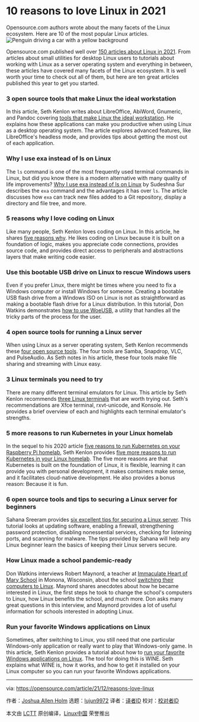 [#]: subject: "10 reasons to love Linux in 2021"
[#]: via: "https://opensource.com/article/21/12/reasons-love-linux"
[#]: author: "Joshua Allen Holm https://opensource.com/users/holmja"
[#]: collector: "lujun9972"
[#]: translator: "wxy"
[#]: reviewer: " "
[#]: publisher: " "
[#]: url: " "

10 reasons to love Linux in 2021
======
Opensource.com authors wrote about the many facets of the Linux
ecosystem. Here are 10 of the most popular Linux articles.
![Penguin driving a car with a yellow background][1]

Opensource.com published well over [150 articles about Linux in 2021][2]. From articles about small utilities for desktop Linux users to tutorials about working with Linux as a server operating system and everything in between, these articles have covered many facets of the Linux ecosystem. It is well worth your time to check out all of them, but here are ten great articles published this year to get you started.

### 3 open source tools that make Linux the ideal workstation

In this article, Seth Kenlon writes about LibreOffice, AbiWord, Gnumeric, and Pandoc covering [tools that make Linux the ideal workstation][3]. He explains how these applications can make you productive when using Linux as a desktop operating system. The article explores advanced features, like LibreOffice's headless mode, and provides tips about getting the most out of each application.

### Why I use exa instead of ls on Linux

The `ls` command is one of the most frequently used terminal commands in Linux, but did you know there is a modern alternative with many quality of life improvements? [Why I use exa instead of ls on Linux][4] by Sudeshna Sur describes the `exa` command and the advantages it has over `ls`. The article discusses how `exa` can track new files added to a Git repository, display a directory and file tree, and more.

### 5 reasons why I love coding on Linux

Like many people, Seth Kenlon loves coding on Linux. In this article, he shares [five reasons why][5]. He likes coding on Linux because it is built on a foundation of logic, makes you appreciate code connections, provides source code, and provides direct access to peripherals and abstractions layers that make writing code easier.

### Use this bootable USB drive on Linux to rescue Windows users

Even if you prefer Linux, there might be times where you need to fix a Windows computer or install Windows for someone. Creating a bootable USB flash drive from a Windows ISO on Linux is not as straightforward as making a bootable flash drive for a Linux distribution. In this tutorial, Don Watkins demonstrates [how to use WoeUSB][6], a utility that handles all the tricky parts of the process for the user.

### 4 open source tools for running a Linux server

When using Linux as a server operating system, Seth Kenlon recommends these [four open source tools][7]. The four tools are Samba, Snapdrop, VLC, and PulseAudio. As Seth notes in his article, these four tools make file sharing and streaming with Linux easy.

### 3 Linux terminals you need to try

There are many different terminal emulators for Linux. This article by Seth Kenlon recommends [three Linux terminals][8] that are worth trying out. Seth's recommendations are Xfce terminal, rxvt-unicode, and Konsole. He provides a brief overview of each and highlights each terminal emulator's strengths.

### 5 more reasons to run Kubernetes in your Linux homelab

In the sequel to his 2020 article [five reasons to run Kubernetes on your Raspberry Pi homelab][9], Seth Kenlon provides [five more reasons to run Kubernetes in your Linux homelab][10]. The five more reasons are that Kubernetes is built on the foundation of Linux, it is flexible, learning it can provide you with personal development, it makes containers make sense, and it facilitates cloud-native development. He also provides a bonus reason: Because it is fun.

### 6 open source tools and tips to securing a Linux server for beginners

Sahana Sreeram provides [six excellent tips for securing a Linux server][11]. This tutorial looks at updating software, enabling a firewall, strengthening password protection, disabling nonessential services, checking for listening ports, and scanning for malware. The tips provided by Sahana will help any Linux beginner learn the basics of keeping their Linux servers secure.

### How Linux made a school pandemic-ready

Don Watkins interviews Robert Maynord, a teacher at [Immaculate Heart of Mary School][12] in Monona, Wisconsin, about the school [switching their computers to Linux][13]. Maynord shares anecdotes about how he became interested in Linux, the first steps he took to change the school's computers to Linux, how Linux benefits the school, and much more. Don asks many great questions in this interview, and Maynord provides a lot of useful information for schools interested in adopting Linux.

### Run your favorite Windows applications on Linux

Sometimes, after switching to Linux, you still need that one particular Windows-only application or really want to play that Windows-only game. In this article, Seth Kenlon provides a tutorial about how to [run your favorite Windows applications on Linux][14]. The tool for doing this is WINE. Seth explains what WINE is, how it works, and how to get it installed on your Linux computer so you can run your favorite Windows applications.

--------------------------------------------------------------------------------

via: https://opensource.com/article/21/12/reasons-love-linux

作者：[Joshua Allen Holm][a]
选题：[lujun9972][b]
译者：[译者ID](https://github.com/译者ID)
校对：[校对者ID](https://github.com/校对者ID)

本文由 [LCTT](https://github.com/LCTT/TranslateProject) 原创编译，[Linux中国](https://linux.cn/) 荣誉推出

[a]: https://opensource.com/users/holmja
[b]: https://github.com/lujun9972
[1]: https://opensource.com/sites/default/files/styles/image-full-size/public/lead-images/car-penguin-drive-linux-yellow.png?itok=twWGlYAc (Penguin driving a car with a yellow background)
[2]: https://opensource.com/tags/linux
[3]: https://opensource.com/article/21/2/linux-workday
[4]: https://opensource.com/article/21/3/replace-ls-exa
[5]: https://opensource.com/article/21/2/linux-programming
[6]: https://opensource.com/article/21/2/linux-woeusb
[7]: https://opensource.com/article/21/3/linux-server
[8]: https://opensource.com/article/21/2/linux-terminals
[9]: https://opensource.com/article/20/8/kubernetes-raspberry-pi
[10]: https://opensource.com/article/21/6/kubernetes-linux-homelab
[11]: https://opensource.com/article/21/4/securing-linux-servers
[12]: https://www.ihmcatholicschool.org/
[13]: https://opensource.com/article/21/5/linux-school-servers
[14]: https://opensource.com/article/21/2/linux-wine

